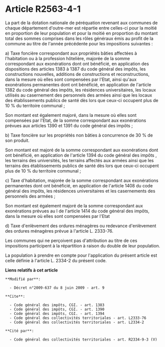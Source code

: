 # Article R2563-4-1

La part de la dotation nationale de péréquation revenant aux communes de chaque département d'outre-mer est répartie entre
celles-ci pour la moitié en proportion de leur population et pour la moitié en proportion du montant total des sommes
comprises dans les rôles généraux émis au profit de la commune au titre de l'année précédente pour les impositions
suivantes : 

a) Taxe foncière correspondant aux propriétés bâties affectées à l'habitation ou à la profession hôtelière, majorée de la
somme correspondant aux exonérations dont ont bénéficié, en application des dispositions des articles 1383 à 1387 du code
général des impôts, les constructions nouvelles, additions de constructions et reconstructions, dans la mesure où elles sont
compensées par l'Etat, ainsi qu'aux exonérations permanentes dont ont bénéficié, en application de l'article 1382 du code
général des impôts, les résidences universitaires, les locaux utilisés au casernement des personnels des armées ainsi que les
locaux des établissements publics de santé dès lors que ceux-ci occupent plus de 10 % du territoire communal ; 

Son montant est également majoré, dans la mesure où elles sont compensées par l'Etat, de la somme correspondant aux
exonérations prévues aux articles 1390 et 1391 du code général des impôts ; 

b) Taxe foncière sur les propriétés non bâties à concurrence de 30 % de son produit. 

Son montant est majoré de la somme correspondant aux exonérations dont ont bénéficié, en application de l'article 1394 du
code général des impôts , les terrains des universités, les terrains affectés aux armées ainsi que les terrains des
établissements publics de santé dès lors que ceux-ci occupent plus de 10 % du territoire communal ; 

c) Taxe d'habitation, majorée de la somme correspondant aux exonérations permanentes dont ont bénéficié, en application de
l'article 1408 du code général des impôts, les résidences universitaires et les casernements des personnels des armées ; 

Son montant est également majoré de la somme correspondant aux exonérations prévues au I de l'article 1414 du code général
des impôts, dans la mesure où elles sont compensées par l'Etat 

d) Taxe d'enlèvement des ordures ménagères ou redevance d'enlèvement des ordures ménagères prévue à l'article L. 2333-76. 

Les communes qui ne perçoivent pas d'attribution au titre de ces impositions participent à la répartition à raison du double
de leur population. 

La population à prendre en compte pour l'application du présent article est celle définie à l'article L. 2334-2 du présent
code.

**Liens relatifs à cet article**

	**Modifié par**:

	  - Décret n°2009-637 du 8 juin 2009 - art. 9

	**Cite**:

	  - Code général des impôts, CGI. - art. 1383
	  - Code général des impôts, CGI. - art. 1390
	  - Code général des impôts, CGI. - art. 1394
	  - Code général des collectivités territoriales - art. L2333-76
	  - Code général des collectivités territoriales - art. L2334-2

	**Cité par**:

	  - Code général des collectivités territoriales - art. R2334-9-3 (V)
